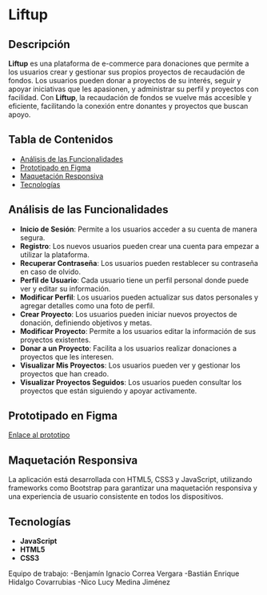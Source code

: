 # Liftup

## Descripción

**Liftup** es una plataforma de e-commerce para donaciones que permite a los usuarios crear y gestionar sus propios proyectos de recaudación de fondos. Los usuarios pueden donar a proyectos de su interés, seguir y apoyar iniciativas que les apasionen, y administrar su perfil y proyectos con facilidad. Con **Liftup**, la recaudación de fondos se vuelve más accesible y eficiente, facilitando la conexión entre donantes y proyectos que buscan apoyo.

## Tabla de Contenidos

- [Análisis de las Funcionalidades](#análisis-de-las-funcionalidades)
- [Prototipado en Figma](#prototipado-en-figma)
- [Maquetación Responsiva](#maquetación-responsiva)
- [Tecnologías](#tecnologías)

## Análisis de las Funcionalidades

- **Inicio de Sesión**: Permite a los usuarios acceder a su cuenta de manera segura.
- **Registro**: Los nuevos usuarios pueden crear una cuenta para empezar a utilizar la plataforma.
- **Recuperar Contraseña**: Los usuarios pueden restablecer su contraseña en caso de olvido.
- **Perfil de Usuario**: Cada usuario tiene un perfil personal donde puede ver y editar su información.
- **Modificar Perfil**: Los usuarios pueden actualizar sus datos personales y agregar detalles como una foto de perfil.
- **Crear Proyecto**: Los usuarios pueden iniciar nuevos proyectos de donación, definiendo objetivos y metas.
- **Modificar Proyecto**: Permite a los usuarios editar la información de sus proyectos existentes.
- **Donar a un Proyecto**: Facilita a los usuarios realizar donaciones a proyectos que les interesen.
- **Visualizar Mis Proyectos**: Los usuarios pueden ver y gestionar los proyectos que han creado.
- **Visualizar Proyectos Seguidos**: Los usuarios pueden consultar los proyectos que están siguiendo y apoyar activamente.

## Prototipado en Figma

[Enlace al prototipo](https://www.figma.com/design/730k3s7ZCLnfn2sfREVtXU/Figma-basics?node-id=1669-162202&t=cXSXps7wV6DbNT9v-1)

## Maquetación Responsiva

La aplicación está desarrollada con HTML5, CSS3 y JavaScript, utilizando frameworks como Bootstrap para garantizar una maquetación responsiva y una experiencia de usuario consistente en todos los dispositivos.

## Tecnologías

- **JavaScript**
- **HTML5**
- **CSS3**


Equipo de trabajo:
-Benjamín Ignacio Correa Vergara
-Bastián Enrique Hidalgo Covarrubias
-Nico Lucy Medina Jiménez
